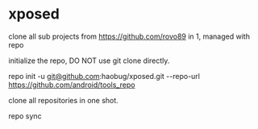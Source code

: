 xposed
======

clone all sub projects from https://github.com/rovo89 in 1, managed with repo


initialize the repo, DO NOT use git clone directly.

  repo init -u git@github.com:haobug/xposed.git --repo-url https://github.com/android/tools_repo

clone all repositories in one shot.

  repo sync

